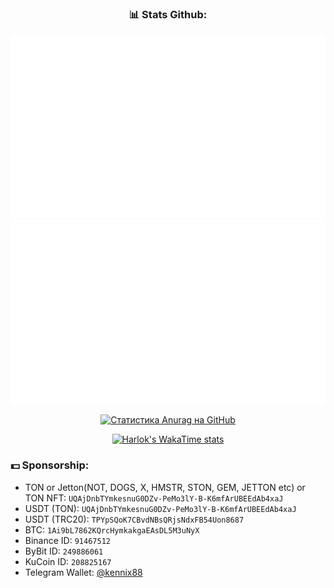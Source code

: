 <h3 align="center"> 📊 Stats Github: </h3>

<div align="center">
  
![Overview of statistics](https://raw.githubusercontent.com/Kennix88/github-stats-transparent/output/generated/overview.svg)
![Top Langs](https://raw.githubusercontent.com/Kennix88/github-stats-transparent/output/generated/languages.svg)

</div>
<div align="center">
  
[![Статистика Anurag на GitHub](https://github-readme-stats.vercel.app/api?username=Kennix88&show_icons=true&theme=dracula)](https://github.com/anuraghazra/github-readme-stats)

</div>
<div align="center">
  
[![Harlok's WakaTime stats](https://github-readme-stats.vercel.app/api/wakatime?username=@Kennix88&show_icons=true&layout=compact&theme=dracula)](https://github.com/anuraghazra/github-readme-stats)

</div>

### 💵 Sponsorship:

- TON or Jetton(NOT, DOGS, X, HMSTR, STON, GEM, JETTON etc) or TON NFT: `UQAjDnbTYmkesnuG0DZv-PeMo3lY-B-K6mfArUBEEdAb4xaJ`
- USDT (TON): `UQAjDnbTYmkesnuG0DZv-PeMo3lY-B-K6mfArUBEEdAb4xaJ`
- USDT (TRC20): `TPYpSQoK7CBvdNBsQRjsNdxFB54Uon8687`
- BTC: `1Ai9bL7862KQrcHymkakgaEAsDL5M3uNyX`
- Binance ID: `91467512`
- ByBit ID: `249886061`
- KuCoin ID: `208825167`
- Telegram Wallet: [@kennix88](https://t.me/Kennix88)
